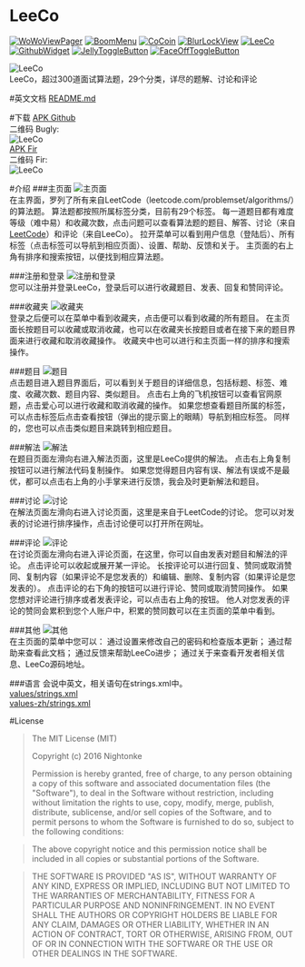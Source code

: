 # LeeCo 
[![WoWoViewPager](https://github.com/Nightonke/WoWoViewPager/blob/master/app/src/main/res/mipmap-hdpi/ic_launcher.png?raw=true)](https://github.com/Nightonke/WoWoViewPager)
[![BoomMenu](https://github.com/Nightonke/BoomMenu/blob/master/app/src/main/res/mipmap-hdpi/ic_launcher.png?raw=true)](https://github.com/Nightonke/BoomMenu)
[![CoCoin](https://github.com/Nightonke/CoCoin/blob/master/app/src/main/res/mipmap-hdpi/ic_launcher.png?raw=true)](https://github.com/Nightonke/CoCoin)
[![BlurLockView](https://github.com/Nightonke/BlurLockView/blob/master/app/src/main/res/mipmap-hdpi/ic_launcher.png?raw=true)](https://github.com/Nightonke/BlurLockView)
[![LeeCo](https://github.com/Nightonke/LeeCo/blob/master/app/src/main/res/mipmap-hdpi/ic_launcher.png?raw=true)](https://github.com/Nightonke/LeeCo)
[![GithubWidget](https://github.com/Nightonke/GithubWidget/blob/master/app/src/main/res/mipmap-hdpi/ic_launcher.png?raw=true)](https://github.com/Nightonke/GithubWidget)
[![JellyToggleButton](https://github.com/Nightonke/JellyToggleButton/blob/master/app/src/main/res/mipmap-hdpi/ic_launcher.png?raw=true)](https://github.com/Nightonke/JellyToggleButton)
[![FaceOffToggleButton](https://github.com/Nightonke/FaceOffToggleButton/blob/master/app/src/main/res/mipmap-hdpi/ic_launcher.png?raw=true)](https://github.com/Nightonke/FaceOffToggleButton)

![LeeCo](https://github.com/Nightonke/LeeCo/blob/master/PNG/LeeCo_Show_White.png)  
LeeCo，超过300道面试算法题，29个分类，详尽的题解、讨论和评论


#英文文档
[README.md](https://github.com/Nightonke/LeeCo/blob/master/README.md)

#下载
[APK Github](https://github.com/Nightonke/LeeCo/blob/master/APK/LeeCo%20V1.0.0.apk)  
二维码 Bugly:  
![LeeCo](https://github.com/Nightonke/LeeCo/blob/master/APK/LeeCo%20V1.0.0.png)  
[APK Fir](http://fir.im/21e7)  
二维码 Fir:  
![LeeCo](https://github.com/Nightonke/LeeCo/blob/master/APK/LeeCo%20V1.0.0%20fir.png)  

#介绍
###主页面
![主页面](https://github.com/Nightonke/LeeCo/blob/master/PNG/basic.png)  
在主界面，罗列了所有来自LeetCode（leetcode.com/problemset/algorithms/）的算法题。
算法题都按照所属标签分类，目前有29个标签。
每一道题目都有难度等级（难中易）和收藏次数，点击问题可以查看算法题的题目、解答、讨论（来自[LeetCode](https://leetcode.com/problemset/algorithms/)）和评论（来自LeeCo）。
拉开菜单可以看到用户信息（登陆后）、所有标签（点击标签可以导航到相应页面）、设置、帮助、反馈和关于。
主页面的右上角有排序和搜索按钮，以便找到相应算法题。  

###注册和登录
![注册和登录](https://github.com/Nightonke/LeeCo/blob/master/PNG/user.png)  
您可以注册并登录LeeCo，登录后可以进行收藏题目、发表、回复和赞同评论。  

###收藏夹
![收藏夹](https://github.com/Nightonke/LeeCo/blob/master/PNG/favorite.png)  
登录之后便可以在菜单中看到收藏夹，点击便可以看到收藏的所有题目。
在主页面长按题目可以收藏或取消收藏，也可以在收藏夹长按题目或者在接下来的题目界面来进行收藏和取消收藏操作。
收藏夹中也可以进行和主页面一样的排序和搜索操作。  

###题目
![题目](https://github.com/Nightonke/LeeCo/blob/master/PNG/problem.png)  
点击题目进入题目界面后，可以看到关于题目的详细信息，包括标题、标签、难度、收藏次数、题目内容、类似题目。
点击右上角的飞机按钮可以查看官网原题，点击爱心可以进行收藏和取消收藏的操作。
如果您想查看题目所属的标签，可以点击标签后点击查看按钮（弹出的提示窗上的眼睛）导航到相应标签。
同样的，您也可以点击类似题目来跳转到相应题目。  

###解法
![解法](https://github.com/Nightonke/LeeCo/blob/master/PNG/solution.png)  
在题目页面左滑向右进入解法页面，这里是LeeCo提供的解法。
点击右上角复制按钮可以进行解法代码复制操作。
如果您觉得题目内容有误、解法有误或不是最优，都可以点击右上角的小手掌来进行反馈，我会及时更新解法和题目。    

###讨论
![讨论](https://github.com/Nightonke/LeeCo/blob/master/PNG/discuss.png)  
在解法页面左滑向右进入讨论页面，这里是来自于LeetCode的讨论。
您可以对发表的讨论进行排序操作，点击讨论便可以打开所在网址。  

###评论
![评论](https://github.com/Nightonke/LeeCo/blob/master/PNG/comment.png)  
在讨论页面左滑向右进入评论页面，在这里，你可以自由发表对题目和解法的评论。
点击评论可以收起或展开某一评论。
长按评论可以进行回复、赞同或取消赞同、复制内容（如果评论不是您发表的）和编辑、删除、复制内容（如果评论是您发表的）。
点击评论的右下角的按钮可以进行评论、赞同或取消赞同操作。
如果您想对评论进行排序或者发表评论，可以点击右上角的按钮。
他人对您发表的评论的赞同会累积到您个人账户中，积累的赞同数可以在主页面的菜单中看到。  

###其他
![其他](https://github.com/Nightonke/LeeCo/blob/master/PNG/other.png)  
在主页面的菜单中您可以：
通过设置来修改自己的密码和检查版本更新；
通过帮助来查看此文档；
通过反馈来帮助LeeCo进步；
通过关于来查看开发者相关信息、LeeCo源码地址。   

###语言
会说中英文，相关语句在strings.xml中。  
[values/strings.xml](https://github.com/Nightonke/LeeCo/blob/master/app/src/main/res/values/strings.xml)  
[values-zh/strings.xml](https://github.com/Nightonke/LeeCo/blob/master/app/src/main/res/values-zh/strings.xml) 

#License
> The MIT License (MIT)  
> 
> Copyright (c) 2016 Nightonke  
>
> Permission is hereby granted, free of charge, to any person obtaining a copy of this software and associated documentation files (the "Software"), to deal in the Software without restriction, including without limitation the rights to use, copy, modify, merge, publish, distribute, sublicense, and/or sell copies of the Software, and to permit persons to whom the Software is furnished to do so, subject to the following conditions:

> The above copyright notice and this permission notice shall be included in all copies or substantial portions of the Software.

> THE SOFTWARE IS PROVIDED "AS IS", WITHOUT WARRANTY OF ANY KIND, EXPRESS OR IMPLIED, INCLUDING BUT NOT LIMITED TO THE WARRANTIES OF MERCHANTABILITY, FITNESS FOR A PARTICULAR PURPOSE AND NONINFRINGEMENT. IN NO EVENT SHALL THE AUTHORS OR COPYRIGHT HOLDERS BE LIABLE FOR ANY CLAIM, DAMAGES OR OTHER LIABILITY, WHETHER IN AN ACTION OF CONTRACT, TORT OR OTHERWISE, ARISING FROM, OUT OF OR IN CONNECTION WITH THE SOFTWARE OR THE USE OR OTHER DEALINGS IN THE SOFTWARE.  
